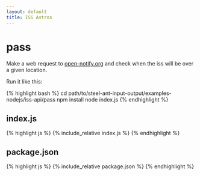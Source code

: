 ```yaml
---
layout: default
title: ISS Astros
---
```

pass
====

Make a web request to [open-notify.org](http://open-notify.org/) and check when the iss will be over a given location.  

Run it like this:

{% highlight bash %}
cd path/to/steel-ant-input-output/examples-nodejs/iss-api/pass
npm install
node index.js
{% endhighlight %}

## index.js  

{% highlight js %}
{% include_relative index.js %}
{% endhighlight %}

## package.json  

{% highlight js %}
{% include_relative package.json %}
{% endhighlight %}